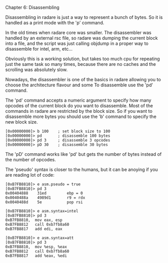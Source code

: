 Chapter 6: Disassembling

Disassembling in radare is just a way to represent a bunch of bytes. So it is handled as a print mode with the 'p' command.

In the old times when radare core was smaller. The disassembler was handled by an external rsc file, so radare was dumping the current block into a file, and the script was just calling objdump in a proper way to disassemble for intel, arm, etc...

Obviously this is a working solution, but takes too much cpu for repeating just the same task so many times, because there are no caches and the scrolling was absolutely slow.

Nowadays, the disassembler is one of the basics in radare allowing you to choose the architecture flavour and some To disassemble use the 'pd' command.

The 'pd' command accepts a numeric argument to specify how many opcodes of the current block do you want to disassemble. Most of the commands in radare are restricted by the block size. So if you want to disassemble more bytes you should use the 'b' command to specify the new block size.

    [0x00000000]> b 100    ; set block size to 100
    [0x00000000]> pd       ; disassemble 100 bytes
    [0x00000000]> pd 3     ; disassemble 3 opcodes
    [0x00000000]> pD 30    ; disassemble 30 bytes

The 'pD' command works like 'pd' but gets the number of bytes instead of the number of opcodes.

The 'pseudo' syntax is closer to the humans, but it can be anoying if you are reading lot of code:

    [0xB7FB8810]> e asm.pseudo = true
    [0xB7FB8810]> pd 3
    0x00404888    31ed         ebp = 0
    0x0040488a    4989d1       r9 = rdx
    0x0040488d    5e           pop rsi   

    [0xB7FB8810]> e asm.syntax=intel
    [0xB7FB8810]> pd 3
    0xB7FB8810,  mov eax, esp        
    0xB7FB8812   call 0xb7fb8a60
    0xB7FB8817   add edi, eax        

    [0xB7FB8810]> e asm.syntax=att
    [0xB7FB8810]> pd 3
    0xB7FB8810,  mov %esp, %eax          
    0xB7FB8812   call 0xb7fb8a60
    0xB7FB8817   add %eax, %edi          